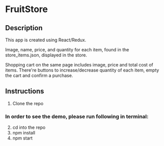 # FruitStore

## Description  

This app is created using React/Redux.

Image, name, price, and quantity for each item, found in the store_items.json, displayed in the store.

Shopping cart on the same page includes image, price and total cost of items. There're buttons to increase/decrease quantity of each item, empty the cart and confirm a purchase.

## Instructions

1. Clone the repo

### In order to see the demo, please run following in terminal:

2. cd into the repo
3. npm install
4. npm start
